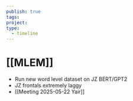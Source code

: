 ```yaml
---
publish: true
tags: 
project: 
type:
  - timeline
---
```

# [[MLEM]]
- Run new word level dataset on JZ BERT/GPT2
- JZ frontals extremely laggy
- [[Meeting 2025-05-22 Yair]]
